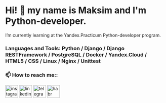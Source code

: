 # Hi! 👋 my name is Maksim and I'm Python-developer.

I’m currently learning at the Yandex.Practicum Python-developer program.

### Languages and Tools:  Python / Django / Django RESTFramework / PostgreSQL / Docker / Yandex.Cloud / HTML5 / CSS / Linux / Nginx / Unittest

### 📫 How to reach me::
[<img src='https://cdn.jsdelivr.net/npm/simple-icons@3.0.1/icons/instagram.svg' alt='instagram' height='40'>](https://www.instagram.com/maxim_zahm)
[<img src='https://cdn.jsdelivr.net/npm/simple-icons@3.0.1/icons/linkedin.svg' alt='linkedin' height='40'>](https://www.linkedin.com/in/maxim-zamyatin-825443101)
[<img src='https://cdn.jsdelivr.net/npm/simple-icons@3.0.1/icons/telegram.svg' alt='telegram' height='40'>](http://t-do.ru/maksim_zahm)
[<img src='https://cdn.jsdelivr.net/npm/simple-icons@3.0.1/icons/habr.svg' alt='habr' height='40'>](https://career.habr.com/maksimzahm)
